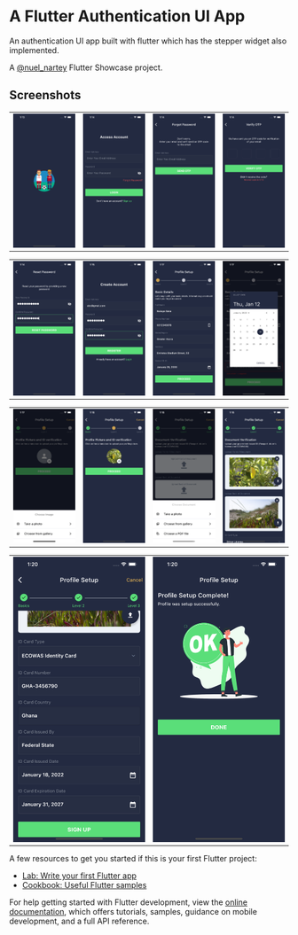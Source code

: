# A Flutter Authentication UI App

An authentication UI app built with flutter which has the stepper widget also implemented.

A [@nuel_nartey](https://twitter.com/nuel_nartey) Flutter Showcase project.


## Screenshots
<table>
  <tr>
    <td>
      <img src="https://github.com/Manuelkpatsu/auth_stepper_ui/blob/main/screenshots/1.png" />
    </td>
    <td>
      <img src="https://github.com/Manuelkpatsu/auth_stepper_ui/blob/main/screenshots/2.png" />
    </td>
    <td>
      <img src="https://github.com/Manuelkpatsu/auth_stepper_ui/blob/main/screenshots/3.png" />
    </td>
    <td>
      <img src="https://github.com/Manuelkpatsu/auth_stepper_ui/blob/main/screenshots/4.png" />
    </td>
  </tr>
</table>
<table>
    <tr>
        <td>
            <img src="https://github.com/Manuelkpatsu/auth_stepper_ui/blob/main/screenshots/5.png" />
        </td>
        <td>
            <img src="https://github.com/Manuelkpatsu/auth_stepper_ui/blob/main/screenshots/6.png" />
        </td>
        <td>
            <img src="https://github.com/Manuelkpatsu/auth_stepper_ui/blob/main/screenshots/7.png" />
        </td>
        <td>
          <img src="https://github.com/Manuelkpatsu/auth_stepper_ui/blob/main/screenshots/8.png" />
        </td>
    </tr>
</table>
<table>
    <tr>
        <td>
            <img src="https://github.com/Manuelkpatsu/auth_stepper_ui/blob/main/screenshots/9.png" />
        </td>
        <td>
            <img src="https://github.com/Manuelkpatsu/auth_stepper_ui/blob/main/screenshots/10.png" />
        </td>
        <td>
            <img src="https://github.com/Manuelkpatsu/auth_stepper_ui/blob/main/screenshots/11.png" />
        </td>
        <td>
          <img src="https://github.com/Manuelkpatsu/auth_stepper_ui/blob/main/screenshots/12.png" />
        </td>
    </tr>
</table>
<table>
    <tr>
        <td>
            <img src="https://github.com/Manuelkpatsu/auth_stepper_ui/blob/main/screenshots/13.png" />
        </td>
        <td>
            <img src="https://github.com/Manuelkpatsu/auth_stepper_ui/blob/main/screenshots/14.png" />
        </td>
    </tr>
</table>

A few resources to get you started if this is your first Flutter project:

- [Lab: Write your first Flutter app](https://docs.flutter.dev/get-started/codelab)
- [Cookbook: Useful Flutter samples](https://docs.flutter.dev/cookbook)

For help getting started with Flutter development, view the
[online documentation](https://docs.flutter.dev/), which offers tutorials,
samples, guidance on mobile development, and a full API reference.

